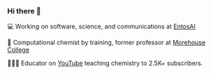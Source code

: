 ### Hi there 👋


💻 Working on software, science, and communications at [EntosAI](https://www.entos.ai)

🧪 Computational chemist by training, former professor at [Morehouse College](https://www.morehouse.edu)

👨🏽‍🏫 Educator on [YouTube](https://www.youtube.com/channel/UCziFyFBmCSc1yUwkRWAOWEQ) teaching chemistry to 2.5K+ subscribers. 
